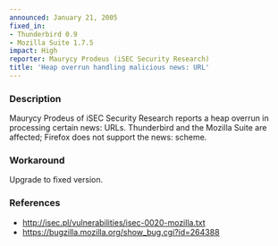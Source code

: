 ```yaml
---
announced: January 21, 2005
fixed_in:
- Thunderbird 0.9
- Mozilla Suite 1.7.5
impact: High
reporter: Maurycy Prodeus (iSEC Security Research)
title: 'Heap overrun handling malicious news: URL'
---
```


<h3>Description</h3>

<p>Maurycy Prodeus of iSEC Security Research reports a heap overrun in processing
certain news: URLs. Thunderbird and the Mozilla Suite are affected; Firefox
does not support the news: scheme.</p>

<h3>Workaround</h3>

<p>Upgrade to fixed version.</p>

<h3>References</h3>

<ul>
<li><a class="ex-ref" href="http://isec.pl/vulnerabilities/isec-0020-mozilla.txt">
http://isec.pl/vulnerabilities/isec-0020-mozilla.txt</a></li>
<li><a href="https://bugzilla.mozilla.org/show_bug.cgi?id=264388">
https://bugzilla.mozilla.org/show_bug.cgi?id=264388</a></li>
</ul>



